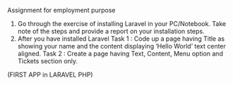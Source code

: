 Assignment for employment purpose
  1. Go through the exercise of installing Laravel in your PC/Notebook. Take note of the steps and provide a report 
     on your installation steps.
  2. After you have installed Laravel
      Task 1 : Code up a page having Title as showing your name and the content displaying ‘Hello World’ text center aligned.
      Task 2 : Create a page having Text, Content, Menu option and Tickets section only.
      
(FIRST APP in LARAVEL PHP)
